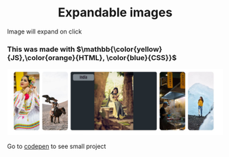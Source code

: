 <h1 align="center"> Expandable images </h1>
Image will expand on click


<h3>This was made with  $\mathbb{\color{yellow}{JS},\color{orange}{HTML}, \color{blue}{CSS}}$</h3>

<img src="https://github.com/DonnyMz/expandable-images/blob/main/coverImage.JPG" />

Go to [codepen](https://codepen.io/donnymz/pen/dyeJOZp) to see small project
